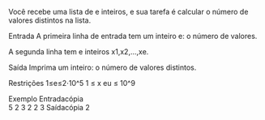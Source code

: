 Você recebe uma lista de e inteiros, e sua tarefa é calcular o número de valores distintos na lista.

Entrada
A primeira linha de entrada tem um inteiro e: o número de valores.

A segunda linha tem e inteiros x1,x2,…,xe.

Saída
Imprima um inteiro: o número de valores distintos.

Restrições
1≤e≤2⋅10^5
1 ≤ x eu ≤ 10^9
 
Exemplo
Entradacópia	
5
2 3 2 2 3
Saídacópia
2
